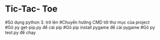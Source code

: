 # Tic-Tac- Toe
#Sử dụng python 3. trở lên
#Chuyển hướng CMD tới thư mục của project
#Gõ py get-pip.py để cài pip
#Gõ pip install pygame để cài pygame
#Gõ py test.py để chạy
